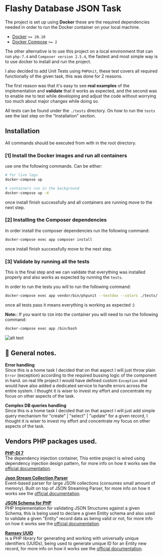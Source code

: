 # Flashy Database JSON Task

 The project is set up using **Docker** these are the required dependencies needed in order to run the Docker container on your local machine.  
* [Docker](https://docs.docker.com/install/)  `>= 20.10`
* [Docker Compose](https://docs.docker.com/compose/install/) `>= 2`

The other alternative is to use this project on a local environment that can run `php-7.4` and `Composer version 2.5.4`, the fastest and most simple way is to use docker to install and run the project.

I also decided to add  Unit Tests using `PHPUnit`, these test covers all required functionally of the given task, this was done for 2 reasons.

The first reason was that it's easy to see **real examples** of the implementation and **validate** that it works as expected, and the second was to enable me to test while developing and adjust the code without worrying too much about major changes while doing so. 

All tests can be found under the `./tests` directory. On how to run the `tests` see the last step on the "Installation" section.   

## Installation

All commands should be executed from with in the root directory.

### **[1] Install the Docker images and run all containers**   
use one the following commands. Can be either:   
```bash
# for live logs
docker-compose up

# containers run in the background
docker-compose up -d
```
once install finish successfully and all containers are running move to the next step.

### **[2] Installing the Composer dependencies**   
In order install the composer dependencies run the following command:

```bash
docker-compose exec app composer install
```
once install finish successfully move to the next step.   

### **[3] Validate by running all the tests**   
This is the final step and we can validate that everything was installed properly and also works as expected by running the `tests`.   

In order to run the tests you will to run the following command:   

```bash
docker-compose exec app vendor/bin/phpunit --testdox --colors ./tests/.
```
once all tests pass it means everything is working as expected :)

**Note:**: If you want to `SSH` into the container you will need to run the following command:
```bash
docker-compose exec app /bin/bash
```

![alt text](https://github.com/YaronMiro/jsonDB/raw/main/tests/images/output.JPG "tests")


## :loudspeaker: General notes.

**Error handling**   
Since this is a home task I decided that on that aspect I will just throw plain `Error` (exception) according to the required bussing logic of the component in hand. on real life project I would have defined custom `Exception` and would have also added a dedicated service to handle errors across the entire system. I thought it is wiser to invest my effort and concentrate my focus on other aspects of the task.  

**Complex DB queries handling**   
Since this is a home task I decided that on that aspect I will just add simple query mechanism for "create" | "select" | "update" for a given record, I thought it is wiser to invest my effort and concentrate my focus on other aspects of the task.   


## Vendors PHP packages used.   

**[PHP-DI 7](https://php-di.org/)**   
The dependency injection container, This entire project is wired using dependency injection design pattern, for more info on how it works see the [official documentation](https://php-di.org/doc/).

**[Json Stream Collection Parser](https://github.com/MAXakaWIZARD/JsonCollectionParser)**   
Event-based parser for large JSON collections (consumes small amount of memory). Built on top of JSON Streaming Parser, for more info on how it works see the [official documentation](http://json-schema.org/).

**[JSON Schema for PHP](https://github.com/justinrainbow/json-schema)**   
PHP Implementation for validating JSON Structures against a given Schema, this is being used to declare a given Entity schema and also used to validate a given "Entity" record data as being valid or not, for more info on how it works see the [official documentation](https://github.com/MAXakaWIZARD/JsonCollectionParser#readme).

**[Ramsey UUID](https://github.com/justinrainbow/json-schema)**   
is a PHP library for generating and working with universally unique identifiers (UUIDs), being used to generate unique ID for an Entity new record, for more info on how it works see the [official documentation](https://uuid.ramsey.dev/).

